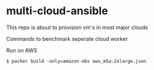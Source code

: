 # multi-cloud-ansible
This repo is about to provision vm's in most major clouds

Commands to benchmark seperate cloud worker

Run on AWS
```
$ packer build -only=amazon-ebs aws_m5a.2xlarge.json
```
